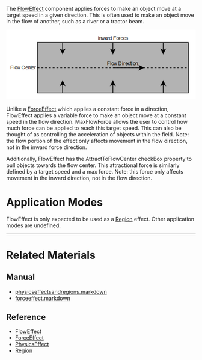 The [FlowEffect](https://github.com/PlasmaEngine/PlasmaDocs/blob/master/code_reference/class_reference/floweffect.markdown) component applies forces to make an object move at a target speed in a given direction. This is often used to make an object move in the flow of another, such as a river or a tractor beam.



![FlowEffect](https://raw.githubusercontent.com/PlasmaEngine/PlasmaDocs/master/media/46701.png)


Unlike a [ForceEffect](https://github.com/PlasmaEngine/PlasmaDocs/blob/master/plasma_editor_documentation/plasmamanual/physics/physicseffectsandregions/forceeffect.markdown) which applies a constant force in a direction, FlowEffect applies a variable force to make an object move at a constant speed in the flow direction. MaxFlowForce  allows the user to control how much force can be applied to reach this target speed. This can also be thought of as controlling the acceleration of objects within the field. Note: the flow portion of the effect only affects movement in the flow direction, not in the inward force direction.

Additionally, FlowEffect has the AttractToFlowCenter checkBox property to pull objects towards the flow center. This attractional force is similarly defined by a target speed and a max force. Note: this force only affects movement in the inward direction, not in the flow direction.

 #  Application Modes
FlowEffect is only expected to be used as a [Region](https://github.com/PlasmaEngine/PlasmaDocs/blob/master/code_reference/class_reference/region.markdown) effect. Other application modes are undefined.

---
 #  Related Materials
 ##  Manual
- [physicseffectsandregions.markdown](https://github.com/PlasmaEngine/PlasmaDocs/blob/master/plasma_editor_documentation/plasmamanual/physics/physicseffectsandregions.markdown)
- [forceeffect.markdown](https://github.com/PlasmaEngine/PlasmaDocs/blob/master/plasma_editor_documentation/plasmamanual/physics/physicseffectsandregions/forceeffect.markdown)

 ##  Reference
- [FlowEffect](https://github.com/PlasmaEngine/PlasmaDocs/blob/master/code_reference/class_reference/floweffect.markdown)
- [ForceEffect](https://github.com/PlasmaEngine/PlasmaDocs/blob/master/code_reference/class_reference/forceeffect.markdown)
- [PhysicsEffect](https://github.com/PlasmaEngine/PlasmaDocs/blob/master/code_reference/class_reference/physicseffect.markdown)
- [Region](https://github.com/PlasmaEngine/PlasmaDocs/blob/master/code_reference/class_reference/region.markdown)
 

 